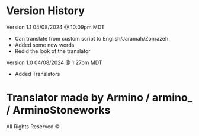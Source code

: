 # Version History

Version 1.1 04/08/2024 @ 10:09pm MDT

- Can translate from custom script to English/Jaramah/Zonrazeh
- Added some new words
- Redid the look of the translator

Version 1.0 04/08/2024 @ 1:27pm MDT

- Added Translators

# Translator made by Armino / armino_ / ArminoStoneworks

All Rights Reserved ©
